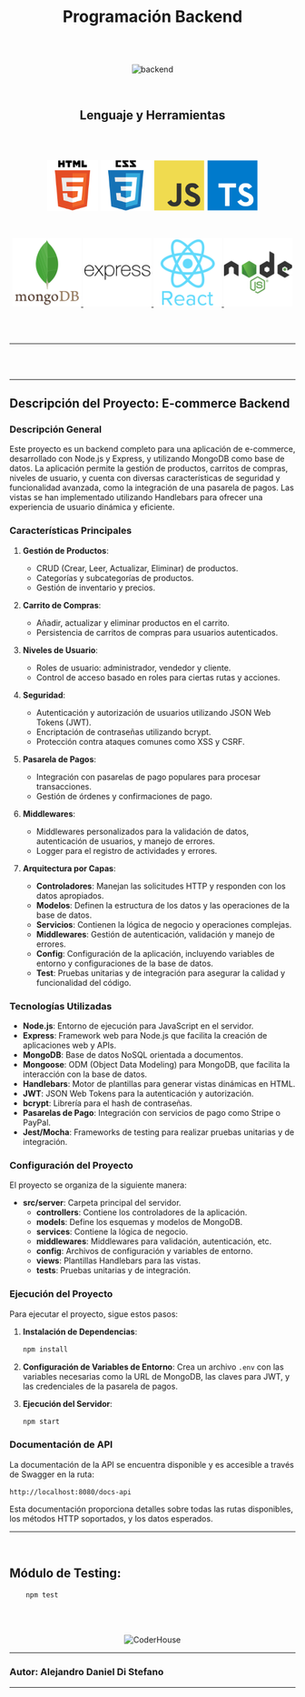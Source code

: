 <h1 align="center">Programación Backend</h1><br><br>
<p align="center"> 
<img src="https://encrypted-tbn0.gstatic.com/images?q=tbn:ANd9GcTY0JeyLTcn-kwLcHWl0gf3XzfFnot6eshV2ms8RVkEmzZst74I4X24PO8KCT7inFz46W0&usqp=CAU" alt="backend" />
</p><br>
 <h2 align="center">Lenguaje y Herramientas</h2>
 <br><br>
 <p align="center"> 
 <a href="https://www.w3.org/html/" target="_blank"> <img src="https://raw.githubusercontent.com/devicons/devicon/master/icons/html5/html5-original-wordmark.svg" alt="html5" width="90" height="90"/></a> 
 <a href="https://www.w3schools.com/css/" target="_blank"> <img src="https://raw.githubusercontent.com/devicons/devicon/master/icons/css3/css3-original-wordmark.svg" alt="css3" width="90" height="90"/></a> 
 <a href="https://developer.mozilla.org/en-US/docs/Web/JavaScript" target="_blank"> <img src="https://raw.githubusercontent.com/devicons/devicon/master/icons/javascript/javascript-original.svg" alt="Javascript" width="90" height="90"/></a> 
<a href="https://www.typescriptlang.org/" target="_blank" rel="noreferrer"> <img src="https://raw.githubusercontent.com/devicons/devicon/master/icons/typescript/typescript-original.svg" alt="typescript" width="90" height="90"/> </a> 
</p>
<br>
 <p align="center"> 
<a href="https://www.mongodb.com/" target="_blank" rel="Drako01"> <img src="https://raw.githubusercontent.com/devicons/devicon/master/icons/mongodb/mongodb-original-wordmark.svg" alt="mongodb.com"  height="120"/> </a>
<a href="https://www.express.com/" target="_blank" rel="Drako01"> <img src="https://raw.githubusercontent.com/devicons/devicon/master/icons/express/express-original-wordmark.svg" alt="express.com"  height="120"/> </a>
 <a href="https://reactjs.org/" target="_blank" rel="Drako01"> <img src="https://raw.githubusercontent.com/devicons/devicon/master/icons/react/react-original-wordmark.svg" alt="react" height="120"/> </a>
 <a href="https://nodejs.org/" target="_blank" rel="Drako01"> <img src="https://raw.githubusercontent.com/devicons/devicon/master/icons/nodejs/nodejs-original-wordmark.svg" alt="nodejs"  height="120"/> </a>
 
</p>
<br><br>




---
<br><br>

---

## Descripción del Proyecto: E-commerce Backend

### Descripción General

Este proyecto es un backend completo para una aplicación de e-commerce, desarrollado con Node.js y Express, y utilizando MongoDB como base de datos. La aplicación permite la gestión de productos, carritos de compras, niveles de usuario, y cuenta con diversas características de seguridad y funcionalidad avanzada, como la integración de una pasarela de pagos. Las vistas se han implementado utilizando Handlebars para ofrecer una experiencia de usuario dinámica y eficiente.

### Características Principales

1. **Gestión de Productos**:
    - CRUD (Crear, Leer, Actualizar, Eliminar) de productos.
    - Categorías y subcategorías de productos.
    - Gestión de inventario y precios.

2. **Carrito de Compras**:
    - Añadir, actualizar y eliminar productos en el carrito.
    - Persistencia de carritos de compras para usuarios autenticados.

3. **Niveles de Usuario**:
    - Roles de usuario: administrador, vendedor y cliente.
    - Control de acceso basado en roles para ciertas rutas y acciones.

4. **Seguridad**:
    - Autenticación y autorización de usuarios utilizando JSON Web Tokens (JWT).
    - Encriptación de contraseñas utilizando bcrypt.
    - Protección contra ataques comunes como XSS y CSRF.

5. **Pasarela de Pagos**:
    - Integración con pasarelas de pago populares para procesar transacciones.
    - Gestión de órdenes y confirmaciones de pago.

6. **Middlewares**:
    - Middlewares personalizados para la validación de datos, autenticación de usuarios, y manejo de errores.
    - Logger para el registro de actividades y errores.

7. **Arquitectura por Capas**:
    - **Controladores**: Manejan las solicitudes HTTP y responden con los datos apropiados.
    - **Modelos**: Definen la estructura de los datos y las operaciones de la base de datos.
    - **Servicios**: Contienen la lógica de negocio y operaciones complejas.
    - **Middlewares**: Gestión de autenticación, validación y manejo de errores.
    - **Config**: Configuración de la aplicación, incluyendo variables de entorno y configuraciones de la base de datos.
    - **Test**: Pruebas unitarias y de integración para asegurar la calidad y funcionalidad del código.

### Tecnologías Utilizadas

- **Node.js**: Entorno de ejecución para JavaScript en el servidor.
- **Express**: Framework web para Node.js que facilita la creación de aplicaciones web y APIs.
- **MongoDB**: Base de datos NoSQL orientada a documentos.
- **Mongoose**: ODM (Object Data Modeling) para MongoDB, que facilita la interacción con la base de datos.
- **Handlebars**: Motor de plantillas para generar vistas dinámicas en HTML.
- **JWT**: JSON Web Tokens para la autenticación y autorización.
- **bcrypt**: Librería para el hash de contraseñas.
- **Pasarelas de Pago**: Integración con servicios de pago como Stripe o PayPal.
- **Jest/Mocha**: Frameworks de testing para realizar pruebas unitarias y de integración.

### Configuración del Proyecto

El proyecto se organiza de la siguiente manera:

- **src/server**: Carpeta principal del servidor.
  - **controllers**: Contiene los controladores de la aplicación.
  - **models**: Define los esquemas y modelos de MongoDB.
  - **services**: Contiene la lógica de negocio.
  - **middlewares**: Middlewares para validación, autenticación, etc.
  - **config**: Archivos de configuración y variables de entorno.
  - **views**: Plantillas Handlebars para las vistas.
  - **tests**: Pruebas unitarias y de integración.

### Ejecución del Proyecto

Para ejecutar el proyecto, sigue estos pasos:

1. **Instalación de Dependencias**:
    ```bash
    npm install
    ```

2. **Configuración de Variables de Entorno**:
    Crea un archivo `.env` con las variables necesarias como la URL de MongoDB, las claves para JWT, y las credenciales de la pasarela de pagos.

3. **Ejecución del Servidor**:
    ```bash
    npm start
    ```

### Documentación de API

La documentación de la API se encuentra disponible y es accesible a través de Swagger en la ruta:
```
http://localhost:8080/docs-api
```

Esta documentación proporciona detalles sobre todas las rutas disponibles, los métodos HTTP soportados, y los datos esperados.

---



<br>


## Módulo de Testing: 
```bash
    npm test
```


<br><br>

<p align="center"> 
    <img src="https://jobs.coderhouse.com/assets/logos_coderhouse.png" alt="CoderHouse"  height="100"/>
</p>



---


### Autor: Alejandro Daniel Di Stefano

---
